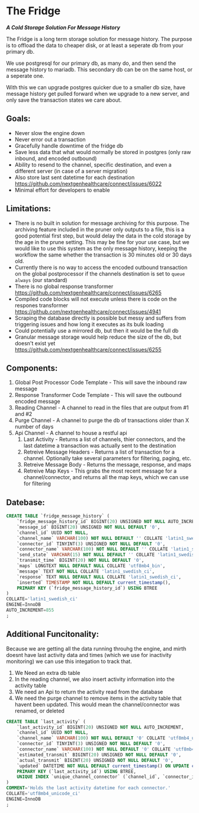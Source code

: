 # The Fridge #
***A Cold Storage Solution For Message History***

The Fridge is a long term storage solution for message history. The purpose is to offload the data to cheaper disk, or at least a seperate db from your primary db.

We use postgresql for our primary db, as many do, and then send the message history to mariadb. This secondary db can be on the same host, or a seperate one.

With this we can upgrade postgres quicker due to a smaller db size, have message history get pulled forward when we upgrade to a new server, and only save the transaction states we care about.

## Goals:
* Never slow the engine down
* Never error out a transaction
* Gracefully handle downtime of the fridge db
* Save less data that what would normally be stored in postgres (only raw inbound, and encoded outbound)
* Ability to resend to the channel, specific destination, and even a different server (in case of a server migration)
* Also store last sent datetime for each destination https://github.com/nextgenhealthcare/connect/issues/6022
* Minimal effort for developers to enable

## Limitations:
* There is no built in solution for message archiving for this purpose. The archiving feature included in the pruner only outputs to a file, this is a good potential first step, but would delay the data in the cold storage by the age in the prune setting. This may be fine for your use case, but we would like to use this system as the only message history, keeping the workflow the same whether the transaction is 30 minutes old or 30 days old.
* Currently there is no way to access the encoded outbound transaction on the global postprocessor if the channels destination is set to `queue always` (our standard)
* There is no global response transformer https://github.com/nextgenhealthcare/connect/issues/6265
* Compiled code blocks will not execute unless there is code on the respones transformer https://github.com/nextgenhealthcare/connect/issues/4941
* Scraping the database directly is possible but messy and suffers from triggering issues and how long it executes as its bulk loading
* Could potentially use a mirrored db, but then it would be the full db
* Granular message storage would help reduce the size of the db, but doesn't exist yet https://github.com/nextgenhealthcare/connect/issues/6255


## Components:
1. Global Post Processor Code Template - This will save the inbound raw message
1. Response Transformer Code Template - This will save the outbound encoded message
1. Reading Channel - A channel to read in the files that are output from #1 and #2
1. Purge Channel - A channel to purge the db of transactions older than X number of days
1. Api Channel - A channel to house a restful api
   1. Last Activity - Returns a list of channels, thier connectors, and the last datetime a transaction was actually sent to the destination
   1. Retreive Message Headers - Returns a list of transaction for a channel. Optionally take several parameters for filtering, paging, etc.
   1. Retreive Message Body - Returns the message, response, and maps
   1. Retreive Map Keys - This grabs the most recent message for a channel/connector, and returns all the map keys, which we can use for filtering


## Datebase:
```sql
CREATE TABLE `fridge_message_history` (
	`fridge_message_history_id` BIGINT(20) UNSIGNED NOT NULL AUTO_INCREMENT,
	`message_id` BIGINT(20) UNSIGNED NOT NULL DEFAULT '0',
	`channel_id` UUID NOT NULL,
	`channel_name` VARCHAR(100) NOT NULL DEFAULT '' COLLATE 'latin1_swedish_ci',
	`connector_id` TINYINT(3) UNSIGNED NOT NULL DEFAULT '0',
	`connector_name` VARCHAR(100) NOT NULL DEFAULT '' COLLATE 'latin1_swedish_ci',
	`send_state` VARCHAR(15) NOT NULL DEFAULT '' COLLATE 'latin1_swedish_ci',
	`transmit_time` BIGINT(20) NOT NULL DEFAULT '0',
	`maps` LONGTEXT NULL DEFAULT NULL COLLATE 'utf8mb4_bin',
	`message` TEXT NOT NULL COLLATE 'latin1_swedish_ci',
	`response` TEXT NULL DEFAULT NULL COLLATE 'latin1_swedish_ci',
	`inserted` TIMESTAMP NOT NULL DEFAULT current_timestamp(),
	PRIMARY KEY (`fridge_message_history_id`) USING BTREE
)
COLLATE='latin1_swedish_ci'
ENGINE=InnoDB
AUTO_INCREMENT=855
;
```

## Additional Funcitonality:
Because we are getting all the data running throuhg the engine, and mirth doesnt have last activity data and times (which we use for inactivity monitoring)
we can use this integation to track that.
1. We Need an extra db table
2. In the reading channel, we also insert activity information into the activity table
3. We need an Api to return the activity read from the database
4. We need the purge channel to remove items in the activity table that havent been updated. This would mean the channel/connector was renamed, or deleted

```sql
CREATE TABLE `last_activity` (
	`last_activity_id` BIGINT(20) UNSIGNED NOT NULL AUTO_INCREMENT,
	`channel_id` UUID NOT NULL,
	`channel_name` VARCHAR(100) NOT NULL DEFAULT '0' COLLATE 'utf8mb4_unicode_ci',
	`connector_id` TINYINT(3) UNSIGNED NOT NULL DEFAULT '0',
	`connector_name` VARCHAR(100) NOT NULL DEFAULT '0' COLLATE 'utf8mb4_unicode_ci',
	`estimated_transmit` BIGINT(20) UNSIGNED NOT NULL DEFAULT '0',
	`actual_transmit` BIGINT(20) UNSIGNED NOT NULL DEFAULT '0',
	`updated` DATETIME NOT NULL DEFAULT current_timestamp() ON UPDATE current_timestamp(),
	PRIMARY KEY (`last_activity_id`) USING BTREE,
	UNIQUE INDEX `unique_channel_connector` (`channel_id`, `connector_id`) USING BTREE
)
COMMENT='Holds the last activity datetime for each connector.'
COLLATE='utf8mb4_unicode_ci'
ENGINE=InnoDB
;
```